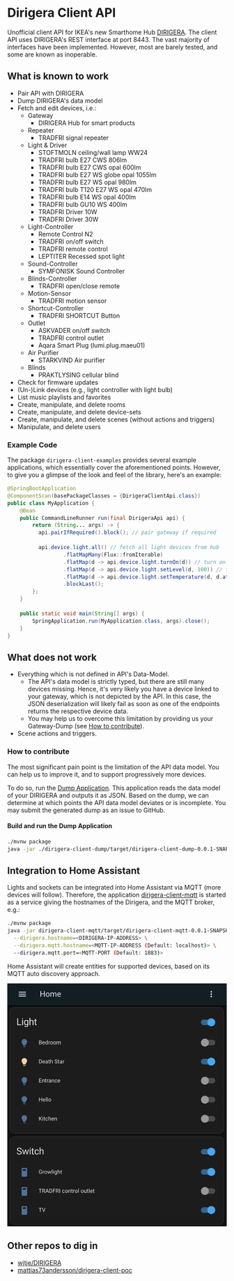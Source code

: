 # Dirigera Client API

Unofficial client API for IKEA's new Smarthome Hub
[DIRIGERA](https://github.com/wjtje/DIRIGERA). The client API
uses DIRIGERA's REST interface at port 8443. The vast majority
of interfaces have been implemented. However, most are
barely tested, and some are known as inoperable.

## What is known to work
* Pair API with DIRIGERA
* Dump DIRIGERA's data model
* Fetch and edit devices, i.e.:
  * Gateway
    * DIRIGERA Hub for smart products
  * Repeater
    * TRADFRI signal repeater
  * Light & Driver
    * STOFTMOLN ceiling/wall lamp WW24
    * TRADFRI bulb E27 CWS 806lm
    * TRADFRI bulb E27 CWS opal 600lm
    * TRADFRI bulb E27 WS globe opal 1055lm
    * TRADFRI bulb E27 WS opal 980lm
    * TRADFRI bulb T120 E27 WS opal 470lm
    * TRADFRI bulb E14 WS opal 400lm
    * TRADFRI bulb GU10 WS 400lm
    * TRADFRI Driver 10W
    * TRADFRI Driver 30W
  * Light-Controller
    * Remote Control N2
    * TRADFRI on/off switch
    * TRADFRI remote control
    * LEPTITER Recessed spot light
  * Sound-Controller 
    * SYMFONISK Sound Controller
  * Blinds-Controller
    * TRADFRI open/close remote
  * Motion-Sensor 
    * TRADFRI motion sensor
  * Shortcut-Controller
    * TRADFRI SHORTCUT Button
  * Outlet
    * ASKVADER on/off switch
    * TRADFRI control outlet
    * Aqara Smart Plug (lumi.plug.maeu01)
  * Air Purifier
    * STARKVIND Air purifier
  * Blinds
    * PRAKTLYSING cellular blind
* Check for firmware updates
* (Un-)Link devices (e.g., light controller with light bulb)
* List music playlists and favorites
* Create, manipulate, and delete rooms
* Create, manipulate, and delete device-sets
* Create, manipulate, and delete scenes (without actions and triggers)
* Manipulate, and delete users

### Example Code
The package `dirigera-client-examples` provides several example 
applications, which essentially cover the aforementioned points.
However, to give you a glimpse of the look and feel of the library, 
here's an example:
```java
@SpringBootApplication
@ComponentScan(basePackageClasses = {DirigeraClientApi.class})
public class MyApplication {
    @Bean
    public CommandLineRunner run(final DirigeraApi api) {
        return (String... args) -> {
          api.pairIfRequired().block(); // pair gateway if required

          api.device.light.all() // fetch all light devices from hub
                  .flatMapMany(Flux::fromIterable)
                  .flatMap(d -> api.device.light.turnOn(d)) // turn on lights
                  .flatMap(d -> api.device.light.setLevel(d, 100)) // turn on lights
                  .flatMap(d -> api.device.light.setTemperature(d, d.attributes.state.color.temperatureMax)) // set color temperature
                  .blockLast();
        };
    }

    public static void main(String[] args) {
        SpringApplication.run(MyApplication.class, args).close();
    }
}
```

## What does not work

* Everything which is not defined in API's Data-Model.
  * The API's data model is strictly typed, but there are still many 
    devices missing. Hence, it's very likely you have a device linked 
    to your gateway, which is not depicted by the API. In this case, the 
    JSON deserialization will likely fail as soon as one of the endpoints
    returns the respective device data.
  * You may help us to overcome this limitation by providing us your 
    Gateway-Dump (see [How to contribute](#how-to-contribute)).
* Scene actions and triggers.

### How to contribute

The most significant pain point is the limitation of the API data model. 
You can help us to improve it, and to support progressively more devices.

To do so, run the [Dump Application](dirigera-client-dump/src/main/java/de/dvdgeisler/iot/dirigera/client/dump/DumpApplication.java). 
This application reads the data model of your DIRIGERA and outputs it as JSON. Based on the dump, 
we can determine at which points the API data model deviates or is 
incomplete. You may submit the generated dump as an issue to GitHub.

#### Build and run the Dump Application
```bash
./mvnw package
java -jar ./dirigera-client-dump/target/dirigera-client-dump-0.0.1-SNAPSHOT.jar --dirigera.hostname=<DIRIGERA-IP-ADDRESS>
```

## Integration to Home Assistant

Lights and sockets can be integrated into Home Assistant via MQTT (more devices will follow).
Therefore, the application [dirigera-client-mqtt](dirigera-client-mqtt/src/main/java/de/dvdgeisler/iot/dirigera/client/mqtt/DirigeraClientMqttApplication.java) 
is started as a service giving the hostnames of the Dirigera, and the MQTT broker, e.g.:
```bash
./mvnw package
java -jar dirigera-client-mqtt/target/dirigera-client-mqtt-0.0.1-SNAPSHOT.jar \
  --dirigera.hostname=<DIRIGERA-IP-ADDRESS> \
  --dirigera.mqtt.hostname=<MQTT-IP-ADDRESS (Default: localhost)> \
  --dirigera.mqtt.port=<MQTT-PORT (Default: 1883)>
```
Home Assistant will create entities for supported devices, based on its MQTT auto discovery approach.

![](img/hass-integration.png)

## Other repos to dig in

* [wjtje/DIRIGERA](https://github.com/wjtje/DIRIGERA)
* [mattias73andersson/dirigera-client-poc](https://github.com/mattias73andersson/dirigera-client-poc)
